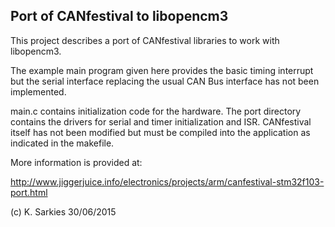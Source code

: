 Port of CANfestival to libopencm3
---------------------------------

This project describes a port of CANfestival libraries to work with libopencm3.

The example main program given here provides the basic timing interrupt but
the serial interface replacing the usual CAN Bus interface has not been
implemented.

main.c contains initialization code for the hardware. The port directory
contains the drivers for serial and timer initialization and ISR. CANfestival
itself has not been modified but must be compiled into the application as
indicated in the makefile.

More information is provided at:

http://www.jiggerjuice.info/electronics/projects/arm/canfestival-stm32f103-port.html

(c) K. Sarkies 30/06/2015

